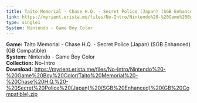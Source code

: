 ```yaml
---
title: Taito Memorial - Chase H.Q. - Secret Police (Japan) (SGB Enhanced) (GB Compatible)
link: https://myrient.erista.me/files/No-Intro/Nintendo%20-%20Game%20Boy%20Color/Taito%20Memorial%20-%20Chase%20H.Q.%20-%20Secret%20Police%20(Japan)%20(SGB%20Enhanced)%20(GB%20Compatible).zip
type: single1
System: Nintendo - Game Boy Color
---
```

<b>Game:</b> Taito Memorial - Chase H.Q. - Secret Police (Japan) (SGB Enhanced) (GB Compatible)<br>
<b>System:</b> Nintendo - Game Boy Color<br>
<b>Collection:</b> No-Intro<br>
<b>Download:</b> https://myrient.erista.me/files/No-Intro/Nintendo%20-%20Game%20Boy%20Color/Taito%20Memorial%20-%20Chase%20H.Q.%20-%20Secret%20Police%20(Japan)%20(SGB%20Enhanced)%20(GB%20Compatible).zip